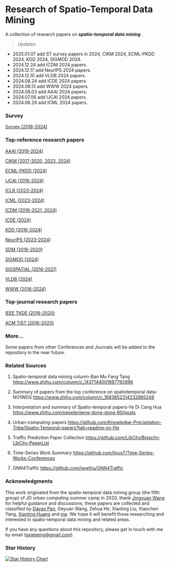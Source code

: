 # Research of Spatio-Temporal Data Mining
A collection of research papers on ***spatio-temporal data mining*** .

> *Updates*
- 2025.01.07 add ST survey papers in 2024, CIKM 2024, ECML-PKDD 2024, KDD 2024, SIGMOD 2024.
- 2024.12.24 add ICDM 2024 papers.
- 2024.12.17 add NeurIPS 2024 papers.
- 2024.12.10 add VLDB 2024 papers.
- 2024.08.24 add ICDE 2024 papers.
- 2024.08.13 add WWW 2024 papers.
- 2024.08.03 add AAAI 2024 papers.
- 2024.07.06 add IJCAI 2024 papers.
- 2024.06.29 add ICML 2024 papers.

### Survey

[Survey (2018-2024)](Survey/Survey.md)

### Top-reference research papers

[AAAI (2019-2024)](AAAI/AAAI.md)

[CIKM (2017-2020, 2023, 2024)](CIKM/CIKM.md)

[ECML-PKDD (2024)](ECML-PKDD/ECML-PKDD.md)

[IJCAI (2016-2024)](IJCAI/IJCAI.md)

[ICLR (2023-2024)](ICLR/ICLR.md)

[ICML (2023-2024)](ICML/ICML.md)

[ICDM (2016-2021, 2024)](ICDM/ICDM.md)

[ICDE (2024)](ICDE/ICDE.md)

[KDD (2016-2024)](KDD/KDD.md)

[NeurIPS (2023-2024)](NeurIPS/NeurIPS.md)

[SDM (2016-2020)](SDM/SDM.md)

[SIGMOD (2024)](SIGMOD/SIGMOD.md)

[SIGSPATIAL (2016-2021)](SIGSPATIAL/SIGPATIAL.md)

[VLDB (2024)](VLDB/VLDB.md)

[WWW (2016-2024)](WWW/WWW.md)

### Top-journal research papers

[IEEE TKDE (2016-2020)](TKDE/TKDE.md)

[ACM TIST (2016-2020)](TIST/TIST.md)

### More...
Some papers from other Conferences and Journals will be added to the repository in the near future.

### Related Sources
1. Spatio-temporal data mining column-Ban Mu Fang Tang https://www.zhihu.com/column/c_1437144001987792896

2. Summary of papers from the top conference on spatiotemporal data-NO1WDS https://www.zhihu.com/column/c_1683852314232885248

3. Interpretation and summary of Spatio-temporal papers-Ye Di Cang Hua https://www.zhihu.com/people/geng-dong-dong-80/posts

4. Urban-computing-papers https://github.com/Knowledge-Precipitation-Tribe/Spatio-Temporal-papers?tab=readme-ov-file

5. Traffic Prediction Paper Collection https://github.com/LibCity/Bigscity-LibCity-PaperList

6. Time-Series Work Summary https://github.com/lixus7/Time-Series-Works-Conferences

7. GNN4Traffic https://github.com/jwwthu/GNN4Traffic

### Acknowledgments
This work originated from the spatio-temporal data mining group (the fifth group) of JD urban computing summer camp in 2020, thank [Jingyuan Wang](https://scholar.google.com/citations?user=qsLImx8AAAAJ&hl=zh-CN&oi=ao) for helpful guidance and discussions, these papers are collected and classified by [Dayan Pan](https://scholar.google.com/citations?user=GC0NOcsAAAAJ&hl=zh-CN&oi=ao), Geyuan Wang, Zehua He, Xiaoling Liu, Xiaochen Yang, [Xianting Huang](https://www.linkedin.com/in/xianting-huang-27b67888) and [me](https://scholar.google.com/citations?user=iCkan18AAAAJ&hl=zh-CN). We hope it will benefit those researching and interested in spatio-temporal data mining and related areas.

If you have any questions about this repository, please get in touch with me by email (gxiepeng@gmail.com).

### Star History

[![Star History Chart](https://api.star-history.com/svg?repos=xiepeng21/research_spatio-temporal-data-mining&type=Date)](https://star-history.com/#xiepeng21/research_spatio-temporal-data-mining&Date)